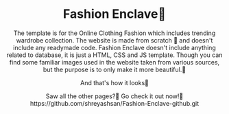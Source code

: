 <h1 align = "center">Fashion Enclave🛒</h1>


 
 
 <p align="center">
 The template is for the Online Clothing Fashion which includes trending wardrobe collection. The website is made from scratch 🥳 and doesn't include any readymade code.
Fashion Enclave doesn't include anything related to database, it is just a HTML, CSS and JS template. Though you can find some familiar images used in the website taken from various sources, but the purpose is to only make it more beautiful.🖤

 </p>

  <p align="center">
    And that's how it looks🤩
 </p>
 
 <p align="center">
 Saw all the other pages?🧐 Go check it out now!🥳 
   https://github.com/shreyashsan/Fashion-Enclave-github.git
</p>
